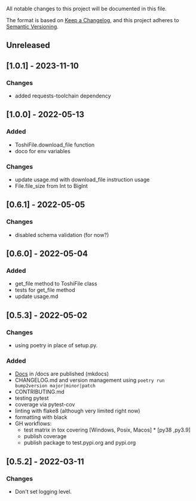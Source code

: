 
All notable changes to this project will be documented in this file.

The format is based on [Keep a Changelog](https://keepachangelog.com/en/1.0.0/),
and this project adheres to [Semantic Versioning](https://semver.org/spec/v2.0.0.html).

## Unreleased
## [1.0.1] - 2023-11-10
### Changes
 - added requests-toolchain dependency


## [1.0.0] - 2022-05-13
### Added
- ToshiFile.download_file function
- doco for env variables
### Changes
- update usage.md with download_file instruction usage
- File.file_size from Int to BigInt

## [0.6.1] - 2022-05-05
### Changes
 - disabled schema validation (for now?)

## [0.6.0] - 2022-05-04
### Added
- get_file method to ToshiFile class
- tests for get_file method
- update usage.md

## [0.5.3] - 2022-05-02
### Changes
- using poetry in place of setup.py.

### Added
- [Docs](https://gns-science.github.io/nshm-toshi-client) in /docs are published (mkdocs)
- CHANGELOG.md and version management using `poetry run bump2version major|minor|patch`
- CONTRIBUTING.md
- testing pytest
- coverage via pytest-cov
- linting with flake8 (although very limited right now)
- formatting with black
- GH workflows:
    - test matrix in tox covering [Windows, Posix, Macos] * [py38 ,py3.9]
    - publish coverage
    - publish package to test.pypi.org and pypi.org

## [0.5.2] - 2022-03-11

### Changes
- Don't set logging level.
